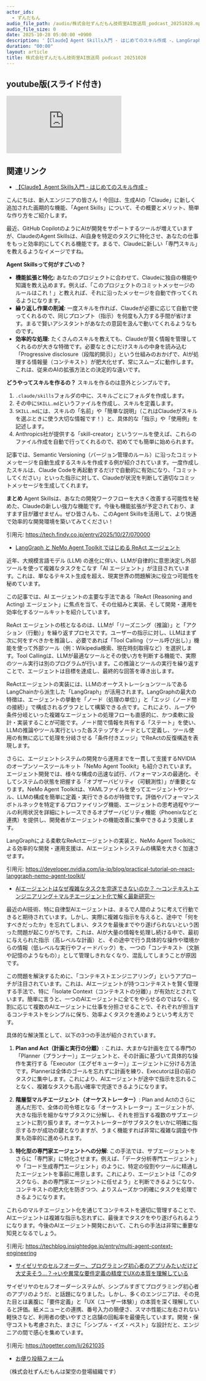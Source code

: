 ```yaml
---
actor_ids:
  - ずんだもん
audio_file_path: /audio/株式会社ずんだもん技術室AI放送局_podcast_20251028.mp3
audio_file_size: 0
date: 2025-10-28 05:00:00 +0900
description: '【Claude】Agent Skills入門 - はじめてのスキル作成 -、LangGraph と NeMo Agent Toolkit ではじめる ReAct エージェント、AIエージェントはなぜ複雑なタスクを完遂できないのか？ 〜コンテキストエンジニアリング＋マルチエージェント化で解く最新研究〜、サイゼリヤのセルフオーダー、プログラミング初心者のアプリみたいだけど大丈夫そう…？→いや異常な要件定義の精度でUXの本質を理解している'
duration: "00:00"
layout: article
title: 株式会社ずんだもん技術室AI放送局 podcast 20251028
---
```


## youtube版(スライド付き)

<div class="article-video"><iframe src="https://www.youtube.com/embed/LRI08fo_Q6o" title="YouTube video player" frameborder="0" allow="accelerometer; autoplay; clipboard-write; encrypted-media; gyroscope; picture-in-picture; web-share" referrerpolicy="strict-origin-when-cross-origin" allowfullscreen></iframe></div>


## 関連リンク


- [【Claude】Agent Skills入門 - はじめてのスキル作成 -](https://tech.findy.co.jp/entry/2025/10/27/070000)  


こんにちは、新人エンジニアの皆さん！今回は、生成AIの「Claude」に新しく追加された画期的な機能、「Agent Skills」について、その概要とメリット、簡単な作り方をご紹介します。

最近、GitHub CopilotのようにAIが開発をサポートするツールが増えていますが、ClaudeのAgent Skillsは、AI自身を特定のタスクに特化させ、あなたの仕事をもっと効率的にしてくれる機能です。まるで、Claudeに新しい「専門スキル」を教えるようなイメージですね。

**Agent Skillsって何がすごいの？**
*   **機能拡張と特化:** あなたのプロジェクトに合わせて、Claudeに独自の機能や知識を教え込めます。例えば、「このプロジェクトのコミットメッセージのルールはこれ！」と教えれば、それに沿ったメッセージを自動で作ってくれるようになります。
*   **繰り返し作業の削減:** 一度スキルを作れば、Claudeが必要に応じて自動で使ってくれるので、同じプロンプト（指示）を何度も入力する手間が省けます。まるで賢いアシスタントがあなたの意図を汲んで動いてくれるようなものです。
*   **効率的な処理:** たくさんのスキルを教えても、Claudeが賢く情報を管理してくれるのが大きな特徴です。必要なときにだけスキルの中身を読み込む「Progressive disclosure（段階的開示）」という仕組みのおかげで、AIが処理する情報量（コンテキスト）が肥大化せず、常にスムーズに動作します。これは、従来のAIの拡張方法との決定的な違いです。

**どうやってスキルを作るの？**
スキルを作るのは意外とシンプルです。
1.  `.claude/skills`フォルダの中に、スキルごとにフォルダを作成します。
2.  その中に`SKILL.md`というファイルを作成し、スキルを定義します。
3.  `SKILL.md`には、スキルの「名前」や「簡単な説明」（これはClaudeがスキルを選ぶときに使う大切な情報です！）と、具体的な「指示」や「使用例」を記述します。
4.  Anthropics社が提供する「skill-creator」というツールを使えば、これらのファイル作成を自動で行ってくれるので、初めてでも簡単に始められます。

記事では、Semantic Versioning（バージョン管理のルール）に沿ったコミットメッセージを自動生成するスキルを作成する例が紹介されています。一度作成したスキルは、Claude Codeを再起動するだけで自動的に有効になり、「コミットしてください」といった指示に対して、Claudeが状況を判断して適切なコミットメッセージを生成してくれます。

**まとめ**
Agent Skillsは、あなたの開発ワークフローを大きく改善する可能性を秘めた、Claudeの新しい強力な機能です。今後も機能拡張が予定されており、ますます目が離せません。ぜひ皆さんも、このAgent Skillsを活用して、より快適で効率的な開発環境を築いてみてください！

引用元: https://tech.findy.co.jp/entry/2025/10/27/070000


- [LangGraph と NeMo Agent Toolkit ではじめる ReAct エージェント](https://developer.nvidia.com/ja-jp/blog/practical-tutorial-on-react-langgraph-nemo-agent-toolkit/)  


近年、大規模言語モデル (LLM) の進化に伴い、LLMが自律的に意思決定し外部ツールを使って複雑なタスクをこなす「AI エージェント」が注目されています。これは、単なるテキスト生成を超え、現実世界の問題解決に役立つ可能性を秘めています。

この記事では、AI エージェントの主要な手法である「ReAct (Reasoning and Acting) エージェント」に焦点を当て、その仕組みと実装、そして開発・運用を効率化するツールキットを紹介しています。

ReAct エージェントの核となるのは、LLMが「リーズニング（推論）」と「アクション（行動）」を繰り返すプロセスです。ユーザーの指示に対し、LLMはまず次に何をすべきかを推論し、必要であれば「Tool Calling（ツール呼び出し）」機能を使って外部ツール（例：Wikipedia検索、現在時刻取得など）を選択します。Tool Callingは、LLMが最適なツールとその使い方を判断する機能で、実際のツール実行は別のプログラムが行います。この推論とツールの実行を繰り返すことで、エージェントは目標を達成し、最終的な回答を導き出します。

ReActエージェントの実装には、LLMのオーケストレーションツールであるLangChainから派生した「LangGraph」が活用されます。LangGraphの最大の特徴は、エージェントの挙動を「ノード（処理の単位）」と「エッジ（ノード間の接続）」で構成されるグラフとして構築できる点です。これにより、ループや条件分岐といった複雑なエージェントの処理フローも直感的に、かつ柔軟に設計・実装することが可能です。ノード間で情報を共有する「ステート」を使い、LLMの推論やツール実行といった各ステップをノードとして定義し、ツール使用の有無に応じて処理を分岐させる「条件付きエッジ」でReActの反復構造を表現します。

さらに、エージェントシステムの開発から運用までを一貫して支援するNVIDIAのオープンソースツールキット「NeMo Agent Toolkit」も紹介されています。エージェント開発では、様々な構成の迅速な試行、パフォーマンスの最適化、そしてシステムの状態を把握する「オブザーバビリティ（可観測性）」が重要となります。NeMo Agent Toolkitは、YAMLファイルを使ってエージェントやツール、LLMの構成を簡単に定義・実行できるのが特徴です。評価やパフォーマンスボトルネックを特定するプロファイリング機能、エージェントの思考過程やツールの利用状況を詳細にトレースできるオブザーバビリティ機能（Phoenixなどと連携）を提供し、開発者がエージェントの機能改善に集中できるよう支援します。

LangGraphによる柔軟なReActエージェントの実装と、NeMo Agent Toolkitによる効率的な開発・運用支援は、AIエージェントシステムの構築を大きく加速させます。

引用元: https://developer.nvidia.com/ja-jp/blog/practical-tutorial-on-react-langgraph-nemo-agent-toolkit/


- [AIエージェントはなぜ複雑なタスクを完遂できないのか？ 〜コンテキストエンジニアリング＋マルチエージェント化で解く最新研究〜](https://techblog.insightedge.jp/entry/multi-agent-context-engineering)  


最近のAI技術、特に自律型AIエージェントは、まるで人間のように考えて行動できると期待されています。しかし、実際に複雑な指示を与えると、途中で「何をすべきだったか」を忘れてしまい、タスクを最後までやり遂げられないという困った問題が起こりがちです。これは、AIが大量の情報を処理し続ける中で、最初に与えられた指示（高レベルな計画）と、その途中で行う具体的な操作や環境からの情報（低レベルな実行やフィードバック）を、一つの「コンテキスト（文脈や記憶のようなもの）」として管理しきれなくなり、混乱してしまうことが原因です。

この問題を解決するために、「コンテキストエンジニアリング」というアプローチが注目されています。これは、AIエージェントが持つコンテキストを賢く管理する手法で、特に「Isolate Context（コンテキストの分離）」が有効だとされています。簡単に言うと、一つのAIエージェントに全てをやらせるのではなく、役割に応じて複数のAIエージェントに仕事を分担させることで、それぞれが担当するコンテキストをシンプルに保ち、効率よくタスクを進めようという考え方です。

具体的な解決策として、以下の3つの手法が紹介されています。

1.  **Plan and Act（計画と実行の分離）**:
    これは、大まかな計画を立てる専門の「Planner（プランナー）」エージェントと、その計画に基づいて具体的な操作を実行する「Executor（エグゼキューター）」エージェントに分ける方法です。Plannerは全体のゴールを忘れずに計画を練り、Executorは目の前のタスクに集中します。これにより、AIエージェントが途中で指示を忘れることなく、複雑なタスクも高い確率で完遂できるようになります。

2.  **階層型マルチエージェント（オーケストレーター）**:
    Plan and Actのさらに進んだ形で、全体の司令塔となる「オーケストレーター」エージェントが、大きな指示を細かなサブタスクに分解し、それを担当する複数のサブエージェントに割り振ります。オーケストレーターがサブタスクをいかに明確に指示するかが成功の鍵となりますが、うまく機能すれば非常に複雑な調査や作業も効率的に進められます。

3.  **特化型の専門家エージェントへの分解**:
    この手法では、サブエージェントをさらに「専門家」に特化させます。例えば、「データ分析専門エージェント」や「コード生成専門エージェント」のように、特定の役割やツールに精通したエージェントを事前に用意します。これにより、エージェントは「このタスクなら、あの専門家エージェントに任せよう」と判断できるようになり、コンテキストの肥大化を防ぎつつ、よりスムーズかつ的確にタスクを処理できるようになります。

これらのマルチエージェント化を通じてコンテキストを適切に管理することで、AIエージェントは複雑な指示も忘れずに、最後までタスクをやり遂げられるようになります。今後のAIエージェント開発において、これらの手法は非常に重要な知見となるでしょう。

引用元: https://techblog.insightedge.jp/entry/multi-agent-context-engineering


- [サイゼリヤのセルフオーダー、プログラミング初心者のアプリみたいだけど大丈夫そう…？→いや異常な要件定義の精度でUXの本質を理解している](https://togetter.com/li/2621035)  


サイゼリヤのセルフオーダーシステムが、シンプルすぎてプログラミング初心者のアプリのようだ、と話題になりました。しかし、多くのエンジニアは、その見た目とは裏腹に「要件定義」と「UX（ユーザー体験）」の本質を深く理解していると評価。紙メニューとの連携、番号入力の簡便さ、スマホ性能に左右されない軽快さなど、利用者の使いやすさと店舗の回転率を最優先しています。開発・保守コストも考慮された、まさに「シンプル・イズ・ベスト」な設計だと、エンジニアの間で感心を集めています。

引用元: https://togetter.com/li/2621035



- [お便り投稿フォーム](https://forms.gle/ffg4JTfqdiqK62qf9)

（株式会社ずんだもんは架空の登場組織です）
